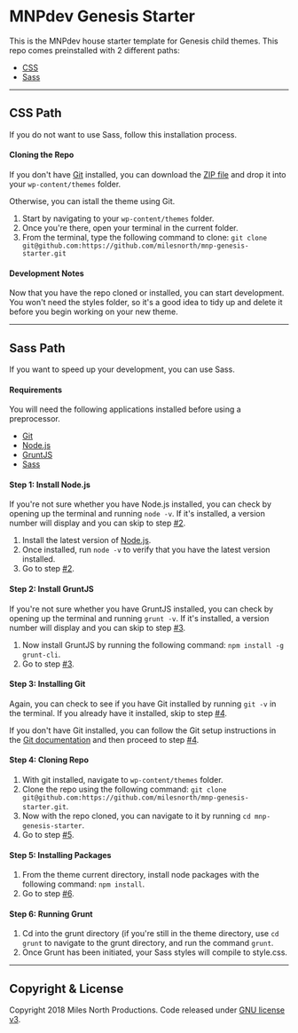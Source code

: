 # MNPdev Genesis Starter
This is the MNPdev house starter template for Genesis child themes. This repo comes preinstalled with 2 different paths:
- [CSS](#css-path)
- [Sass](#sass-path)

___

## CSS Path
If you do not want to use Sass, follow this installation process.

#### Cloning the Repo
If you don't have [Git](https://git-scm.com/book/en/v2/Getting-Started-Installing-Git) installed, you can download the [ZIP file](https://github.com/milesnorth/mnp-genesis-starter/archive/master.zip) and drop it into your `wp-content/themes` folder.

Otherwise, you can istall the theme using Git.

1. Start by navigating to your `wp-content/themes` folder.
2. Once you're there, open your terminal in the current folder.
3. From the terminal, type the following command to clone: `git clone git@github.com:https://github.com/milesnorth/mnp-genesis-starter.git`

#### Development Notes
Now that you have the repo cloned or installed, you can start development.
You won't need the styles folder, so it's a good idea to tidy up and delete it before you begin working on your new theme.

___

## Sass Path
If you want to speed up your development, you can use Sass.

#### Requirements
You will need the following applications installed before using a preprocessor.
- [Git](https://git-scm.com/book/en/v2/Getting-Started-Installing-Git)
- [Node.js](http://nodejs.org/)
- [GruntJS](http://gruntjs.com/)
- [Sass](http://sass-lang.com/install)


#### Step 1: Install Node.js
If you're not sure whether you have Node.js installed, you can check by opening up the terminal and running `node -v`. If it's installed, a version number will display and you can skip to step [#2](#step-2-installing-gruntjs).

1. Install the latest version of [Node.js](https://nodejs.org/en/).
2. Once installed, run `node -v` to verify that you have the latest version installed.
3. Go to step [#2](#step-2-installing-gruntjs).

#### Step 2: Install GruntJS
If you're not sure whether you have GruntJS installed, you can check by opening up the terminal and running `grunt -v`. If it's installed, a version number will display and you can skip to step [#3](#step-3-installing-git).

1. Now install GruntJS by running the following command: `npm install -g grunt-cli`.
2. Go to step [#3](#step-3-installing-git).

#### Step 3: Installing Git
Again, you can check to see if you have Git installed by running `git -v` in the terminal. If you already have it installed, skip to step [#4](#step-4-cloning-repo).

If you don't have Git installed, you can follow the Git setup instructions in the [Git documentation](https://git-scm.com/book/en/v2/Getting-Started-Installing-Git) and then proceed to step [#4](#step-4-cloning-repo).

#### Step 4: Cloning Repo
1. With git installed, navigate to `wp-content/themes` folder.
2. Clone the repo using the following command: `git clone git@github.com:https://github.com/milesnorth/mnp-genesis-starter.git`.
3. Now with the repo cloned, you can navigate to it by running `cd mnp-genesis-starter`.
4. Go to step [#5](#step-5-installing-packages).

#### Step 5: Installing Packages
1. From the theme current directory, install node packages with the following command: `npm install`.
2. Go to step [#6](#step-6-running-grunt).

#### Step 6: Running Grunt
1. Cd into the grunt directory (if you're still in the theme directory, use `cd grunt` to navigate to the grunt directory, and run the command `grunt`.
2. Once Grunt has been initiated, your Sass styles will compile to style.css.

___

## Copyright & License
Copyright 2018 Miles North Productions. Code released under [GNU license v3](http://www.gnu.org/licenses/gpl-3.0.html).

